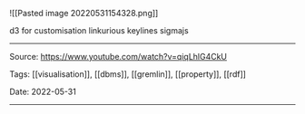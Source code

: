 ![[Pasted image 20220531154328.png]]

d3 for customisation
linkurious
keylines
sigmajs

---

Source: https://www.youtube.com/watch?v=qiqLhlG4CkU

Tags: [[visualisation]], [[dbms]], [[gremlin]], [[property]], [[rdf]]

Date: 2022-05-31

---
